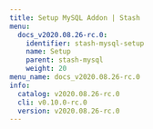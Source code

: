 ```yaml
---
title: Setup MySQL Addon | Stash
menu:
  docs_v2020.08.26-rc.0:
    identifier: stash-mysql-setup
    name: Setup
    parent: stash-mysql
    weight: 20
menu_name: docs_v2020.08.26-rc.0
info:
  catalog: v2020.08.26-rc.0
  cli: v0.10.0-rc.0
  version: v2020.08.26-rc.0
---
```


